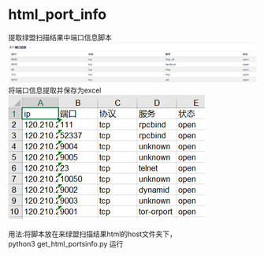 # html_port_info
提取绿盟扫描结果中端口信息脚本<br>
![baidu](https://github.com/MrWQ/html_port_info/blob/master/1559872671(1).jpg)  
将端口信息提取并保存为excel<br>
![baidu](https://github.com/MrWQ/html_port_info/blob/master/1559872727(1).jpg)  
<br>
用法:将脚本放在来绿盟扫描结果html的host文件夹下，<br>python3 get_html_portsinfo.py 运行
